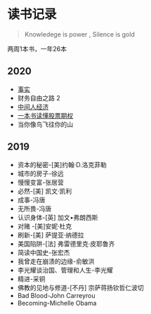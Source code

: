 # 读书记录

> Knowledege is power , Silence is gold



两周1本书，一年26本



## 2020

* [事实](/book/Booknote?id=_126-事实-负面思维的本能让我们对坏事更加关注)
* 财务自由之路 2
* [中间人经济](/book/Booknote?id=_326-中间人经济-中间交易创造的价值)
* [一本书读懂股票期权](/book/Booknote?id=_426-一本书读懂股票期权)
* 当你像鸟飞往你的山

## 2019

- 资本的秘密-[美]约翰·D.洛克菲勒
- 城市的房子-徐远
- 慢慢变富-张居营
- 必然-[美] 凯文·凯利
- 成事-冯唐
- 无所畏-冯唐
- 认识身体-[英] 加文•弗朗西斯
- 对赌 -[美]安妮·杜克
- 刷新-[美] 萨提亚·纳德拉
- 美国陷阱-[法] 弗雷德里克·皮耶鲁齐
- 简读中国史-张宏杰
- 我曾走在崩溃的边缘-俞敏洪
- 李光耀谈治国、管理和人生-李光耀
- 精进-采铜
- 佛教的见地与修道-[不丹] 宗萨蒋扬钦哲仁波切
- Bad Blood-John Carreyrou
- Becoming-Michelle Obama